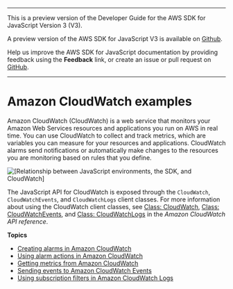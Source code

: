 --------

This is a preview version of the Developer Guide for the AWS SDK for JavaScript Version 3 \(V3\)\.

A preview version of the AWS SDK for JavaScript V3 is available on [Github](https://github.com/aws/aws-sdk-js-v3)\.

Help us improve the AWS SDK for JavaScript documentation by providing feedback using the **Feedback** link, or create an issue or pull request on [GitHub](https://github.com/awsdocs/aws-sdk-for-javascript-v3)\.

--------

# Amazon CloudWatch examples<a name="cloudwatch-examples"></a>

Amazon CloudWatch \(CloudWatch\) is a web service that monitors your Amazon Web Services resources and applications you run on AWS in real time\. You can use CloudWatch to collect and track metrics, which are variables you can measure for your resources and applications\. CloudWatch alarms send notifications or automatically make changes to the resources you are monitoring based on rules that you define\.

![\[Relationship between JavaScript environments, the SDK, and CloudWatch\]](http://docs.aws.amazon.com/sdk-for-javascript/v3/developer-guide/images/code-samples-cloudwatch.png)

The JavaScript API for CloudWatch is exposed through the `CloudWatch`, `CloudWatchEvents`, and `CloudWatchLogs` client classes\. For more information about using the CloudWatch client classes, see [Class: CloudWatch](https://docs.aws.amazon.com/AWSJavaScriptSDK/latest/AWS/CloudWatch.html), [Class: CloudWatchEvents](https://docs.aws.amazon.com/AWSJavaScriptSDK/latest/AWS/CloudWatchEvents.html), and [Class: CloudWatchLogs](https://docs.aws.amazon.com/AWSJavaScriptSDK/latest/AWS/CloudWatchLogs.html) in the *Amazon CloudWatch API reference*\.

**Topics**
+ [Creating alarms in Amazon CloudWatch](cloudwatch-examples-creating-alarms.md)
+ [Using alarm actions in Amazon CloudWatch](cloudwatch-examples-using-alarm-actions.md)
+ [Getting metrics from Amazon CloudWatch](cloudwatch-examples-getting-metrics.md)
+ [Sending events to Amazon CloudWatch Events](cloudwatch-examples-sending-events.md)
+ [Using subscription filters in Amazon CloudWatch Logs](cloudwatch-examples-subscriptions.md)